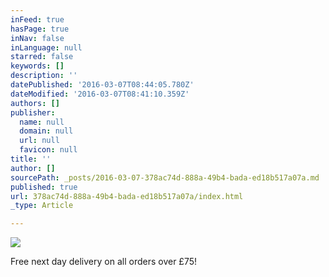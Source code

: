 ```yaml
---
inFeed: true
hasPage: true
inNav: false
inLanguage: null
starred: false
keywords: []
description: ''
datePublished: '2016-03-07T08:44:05.780Z'
dateModified: '2016-03-07T08:41:10.359Z'
authors: []
publisher:
  name: null
  domain: null
  url: null
  favicon: null
title: ''
author: []
sourcePath: _posts/2016-03-07-378ac74d-888a-49b4-bada-ed18b517a07a.md
published: true
url: 378ac74d-888a-49b4-bada-ed18b517a07a/index.html
_type: Article

---
```

![](https://the-grid-user-content.s3-us-west-2.amazonaws.com/37282059-dcf9-4566-a18f-1311d242f64c.jpg)

Free next day delivery on all orders over £75!